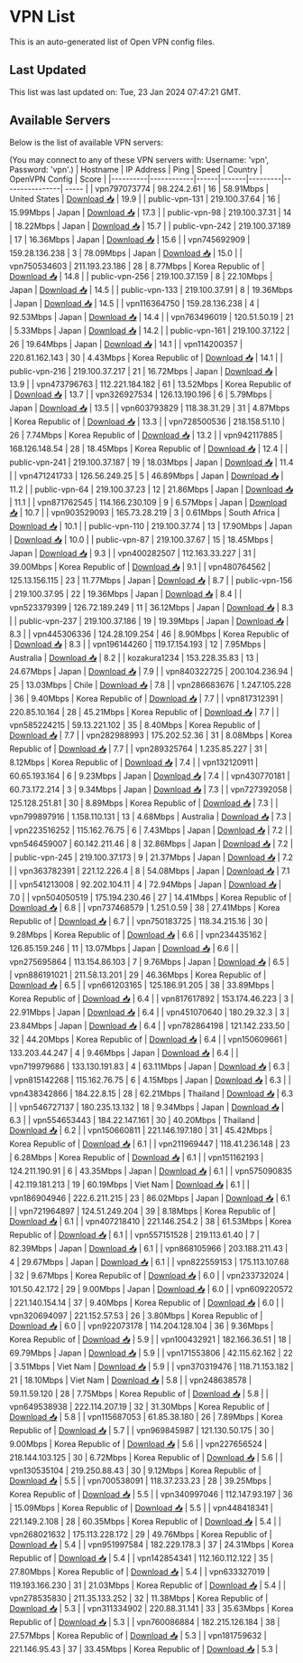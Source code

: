 # VPN List

This is an auto-generated list of Open VPN config files.

## Last Updated

This list was last updated on: Tue, 23 Jan 2024 07:47:21 GMT.

## Available Servers

Below is the list of available VPN servers:

(You may connect to any of these VPN servers with: Username: 'vpn', Password: 'vpn'.)
| Hostname | IP Address | Ping | Speed | Country | OpenVPN Config | Score |
|----------|------------|------|-------|---------|----------------| ----- |
| vpn797073774 | 98.224.2.61 | 16 | 58.91Mbps | United States | [Download 📥](./configs/server_0_US.ovpn) | 19.9 |
| public-vpn-131 | 219.100.37.64 | 16 | 15.99Mbps | Japan | [Download 📥](./configs/server_1_JP.ovpn) | 17.3 |
| public-vpn-98 | 219.100.37.31 | 14 | 18.22Mbps | Japan | [Download 📥](./configs/server_2_JP.ovpn) | 15.7 |
| public-vpn-242 | 219.100.37.189 | 17 | 16.36Mbps | Japan | [Download 📥](./configs/server_3_JP.ovpn) | 15.6 |
| vpn745692909 | 159.28.136.238 | 3 | 78.09Mbps | Japan | [Download 📥](./configs/server_4_JP.ovpn) | 15.0 |
| vpn750534603 | 211.193.23.186 | 28 | 8.77Mbps | Korea Republic of | [Download 📥](./configs/server_5_KR.ovpn) | 14.8 |
| public-vpn-256 | 219.100.37.159 | 8 | 22.10Mbps | Japan | [Download 📥](./configs/server_6_JP.ovpn) | 14.5 |
| public-vpn-133 | 219.100.37.91 | 8 | 19.36Mbps | Japan | [Download 📥](./configs/server_7_JP.ovpn) | 14.5 |
| vpn116364750 | 159.28.136.238 | 4 | 92.53Mbps | Japan | [Download 📥](./configs/server_8_JP.ovpn) | 14.4 |
| vpn763496019 | 120.51.50.19 | 21 | 5.33Mbps | Japan | [Download 📥](./configs/server_9_JP.ovpn) | 14.2 |
| public-vpn-161 | 219.100.37.122 | 26 | 19.64Mbps | Japan | [Download 📥](./configs/server_10_JP.ovpn) | 14.1 |
| vpn114200357 | 220.81.162.143 | 30 | 4.43Mbps | Korea Republic of | [Download 📥](./configs/server_11_KR.ovpn) | 14.1 |
| public-vpn-216 | 219.100.37.217 | 21 | 16.72Mbps | Japan | [Download 📥](./configs/server_12_JP.ovpn) | 13.9 |
| vpn473796763 | 112.221.184.182 | 61 | 13.52Mbps | Korea Republic of | [Download 📥](./configs/server_13_KR.ovpn) | 13.7 |
| vpn326927534 | 126.13.190.196 | 6 | 5.79Mbps | Japan | [Download 📥](./configs/server_14_JP.ovpn) | 13.5 |
| vpn603793829 | 118.38.31.29 | 31 | 4.87Mbps | Korea Republic of | [Download 📥](./configs/server_15_KR.ovpn) | 13.3 |
| vpn728500536 | 218.158.51.10 | 26 | 7.74Mbps | Korea Republic of | [Download 📥](./configs/server_16_KR.ovpn) | 13.2 |
| vpn942117885 | 168.126.148.54 | 28 | 18.45Mbps | Korea Republic of | [Download 📥](./configs/server_17_KR.ovpn) | 12.4 |
| public-vpn-241 | 219.100.37.187 | 19 | 18.03Mbps | Japan | [Download 📥](./configs/server_18_JP.ovpn) | 11.4 |
| vpn471241733 | 126.56.249.25 | 5 | 46.89Mbps | Japan | [Download 📥](./configs/server_19_JP.ovpn) | 11.2 |
| public-vpn-64 | 219.100.37.23 | 12 | 21.86Mbps | Japan | [Download 📥](./configs/server_20_JP.ovpn) | 11.1 |
| vpn871762545 | 114.166.230.109 | 9 | 6.57Mbps | Japan | [Download 📥](./configs/server_21_JP.ovpn) | 10.7 |
| vpn903529093 | 165.73.28.219 | 3 | 0.61Mbps | South Africa | [Download 📥](./configs/server_22_ZA.ovpn) | 10.1 |
| public-vpn-110 | 219.100.37.74 | 13 | 17.90Mbps | Japan | [Download 📥](./configs/server_23_JP.ovpn) | 10.0 |
| public-vpn-87 | 219.100.37.67 | 15 | 18.45Mbps | Japan | [Download 📥](./configs/server_24_JP.ovpn) | 9.3 |
| vpn400282507 | 112.163.33.227 | 31 | 39.00Mbps | Korea Republic of | [Download 📥](./configs/server_25_KR.ovpn) | 9.1 |
| vpn480764562 | 125.13.156.115 | 23 | 11.77Mbps | Japan | [Download 📥](./configs/server_26_JP.ovpn) | 8.7 |
| public-vpn-156 | 219.100.37.95 | 22 | 19.36Mbps | Japan | [Download 📥](./configs/server_27_JP.ovpn) | 8.4 |
| vpn523379399 | 126.72.189.249 | 11 | 36.12Mbps | Japan | [Download 📥](./configs/server_28_JP.ovpn) | 8.3 |
| public-vpn-237 | 219.100.37.186 | 19 | 19.39Mbps | Japan | [Download 📥](./configs/server_29_JP.ovpn) | 8.3 |
| vpn445306336 | 124.28.109.254 | 46 | 8.90Mbps | Korea Republic of | [Download 📥](./configs/server_30_KR.ovpn) | 8.3 |
| vpn196144260 | 119.17.154.193 | 12 | 7.95Mbps | Australia | [Download 📥](./configs/server_31_AU.ovpn) | 8.2 |
| kozakura1234 | 153.228.35.83 | 13 | 24.67Mbps | Japan | [Download 📥](./configs/server_32_JP.ovpn) | 7.9 |
| vpn840322725 | 200.104.236.94 | 25 | 13.03Mbps | Chile | [Download 📥](./configs/server_33_CL.ovpn) | 7.8 |
| vpn286683676 | 1.247.105.228 | 36 | 9.40Mbps | Korea Republic of | [Download 📥](./configs/server_34_KR.ovpn) | 7.7 |
| vpn817312391 | 220.85.10.164 | 28 | 45.21Mbps | Korea Republic of | [Download 📥](./configs/server_35_KR.ovpn) | 7.7 |
| vpn585224215 | 59.13.221.102 | 35 | 8.40Mbps | Korea Republic of | [Download 📥](./configs/server_36_KR.ovpn) | 7.7 |
| vpn282988993 | 175.202.52.36 | 31 | 8.08Mbps | Korea Republic of | [Download 📥](./configs/server_37_KR.ovpn) | 7.7 |
| vpn289325764 | 1.235.85.227 | 31 | 8.12Mbps | Korea Republic of | [Download 📥](./configs/server_38_KR.ovpn) | 7.4 |
| vpn132120911 | 60.65.193.164 | 6 | 9.23Mbps | Japan | [Download 📥](./configs/server_39_JP.ovpn) | 7.4 |
| vpn430770181 | 60.73.172.214 | 3 | 9.34Mbps | Japan | [Download 📥](./configs/server_40_JP.ovpn) | 7.3 |
| vpn727392058 | 125.128.251.81 | 30 | 8.89Mbps | Korea Republic of | [Download 📥](./configs/server_41_KR.ovpn) | 7.3 |
| vpn799897916 | 1.158.110.131 | 13 | 4.68Mbps | Australia | [Download 📥](./configs/server_42_AU.ovpn) | 7.3 |
| vpn223516252 | 115.162.76.75 | 6 | 7.43Mbps | Japan | [Download 📥](./configs/server_43_JP.ovpn) | 7.2 |
| vpn546459007 | 60.142.211.46 | 8 | 32.86Mbps | Japan | [Download 📥](./configs/server_44_JP.ovpn) | 7.2 |
| public-vpn-245 | 219.100.37.173 | 9 | 21.37Mbps | Japan | [Download 📥](./configs/server_45_JP.ovpn) | 7.2 |
| vpn363782391 | 221.12.226.4 | 8 | 54.08Mbps | Japan | [Download 📥](./configs/server_46_JP.ovpn) | 7.1 |
| vpn541213008 | 92.202.104.11 | 4 | 72.94Mbps | Japan | [Download 📥](./configs/server_47_JP.ovpn) | 7.0 |
| vpn504050519 | 175.194.230.46 | 27 | 14.41Mbps | Korea Republic of | [Download 📥](./configs/server_48_KR.ovpn) | 6.8 |
| vpn737468579 | 1.251.0.59 | 38 | 27.41Mbps | Korea Republic of | [Download 📥](./configs/server_49_KR.ovpn) | 6.7 |
| vpn750183725 | 118.34.215.16 | 30 | 9.28Mbps | Korea Republic of | [Download 📥](./configs/server_50_KR.ovpn) | 6.6 |
| vpn234435162 | 126.85.159.246 | 11 | 13.07Mbps | Japan | [Download 📥](./configs/server_51_JP.ovpn) | 6.6 |
| vpn275695864 | 113.154.86.103 | 7 | 9.76Mbps | Japan | [Download 📥](./configs/server_52_JP.ovpn) | 6.5 |
| vpn886191021 | 211.58.13.201 | 29 | 46.36Mbps | Korea Republic of | [Download 📥](./configs/server_53_KR.ovpn) | 6.5 |
| vpn661203165 | 125.186.91.205 | 38 | 33.89Mbps | Korea Republic of | [Download 📥](./configs/server_54_KR.ovpn) | 6.4 |
| vpn817617892 | 153.174.46.223 | 3 | 22.91Mbps | Japan | [Download 📥](./configs/server_55_JP.ovpn) | 6.4 |
| vpn451070640 | 180.29.32.3 | 3 | 23.84Mbps | Japan | [Download 📥](./configs/server_56_JP.ovpn) | 6.4 |
| vpn782864198 | 121.142.233.50 | 32 | 44.20Mbps | Korea Republic of | [Download 📥](./configs/server_57_KR.ovpn) | 6.4 |
| vpn150609661 | 133.203.44.247 | 4 | 9.46Mbps | Japan | [Download 📥](./configs/server_58_JP.ovpn) | 6.4 |
| vpn719979686 | 133.130.191.83 | 4 | 63.11Mbps | Japan | [Download 📥](./configs/server_59_JP.ovpn) | 6.3 |
| vpn815142268 | 115.162.76.75 | 6 | 4.15Mbps | Japan | [Download 📥](./configs/server_60_JP.ovpn) | 6.3 |
| vpn438342866 | 184.22.8.15 | 28 | 62.21Mbps | Thailand | [Download 📥](./configs/server_61_TH.ovpn) | 6.3 |
| vpn546727137 | 180.235.13.132 | 18 | 9.34Mbps | Japan | [Download 📥](./configs/server_62_JP.ovpn) | 6.3 |
| vpn554653443 | 184.22.147.161 | 30 | 40.20Mbps | Thailand | [Download 📥](./configs/server_63_TH.ovpn) | 6.2 |
| vpn150660811 | 221.146.197.180 | 31 | 45.42Mbps | Korea Republic of | [Download 📥](./configs/server_64_KR.ovpn) | 6.1 |
| vpn211969447 | 118.41.236.148 | 23 | 6.28Mbps | Korea Republic of | [Download 📥](./configs/server_65_KR.ovpn) | 6.1 |
| vpn151162193 | 124.211.190.91 | 6 | 43.35Mbps | Japan | [Download 📥](./configs/server_66_JP.ovpn) | 6.1 |
| vpn575090835 | 42.119.181.213 | 19 | 60.19Mbps | Viet Nam | [Download 📥](./configs/server_67_VN.ovpn) | 6.1 |
| vpn186904946 | 222.6.211.215 | 23 | 86.02Mbps | Japan | [Download 📥](./configs/server_68_JP.ovpn) | 6.1 |
| vpn721964897 | 124.51.249.204 | 39 | 8.18Mbps | Korea Republic of | [Download 📥](./configs/server_69_KR.ovpn) | 6.1 |
| vpn407218410 | 221.146.254.2 | 38 | 61.53Mbps | Korea Republic of | [Download 📥](./configs/server_70_KR.ovpn) | 6.1 |
| vpn557151528 | 219.113.61.40 | 7 | 82.39Mbps | Japan | [Download 📥](./configs/server_71_JP.ovpn) | 6.1 |
| vpn868105966 | 203.188.211.43 | 4 | 29.67Mbps | Japan | [Download 📥](./configs/server_72_JP.ovpn) | 6.1 |
| vpn822559153 | 175.113.107.68 | 32 | 9.67Mbps | Korea Republic of | [Download 📥](./configs/server_73_KR.ovpn) | 6.0 |
| vpn233732024 | 101.50.42.172 | 29 | 9.00Mbps | Japan | [Download 📥](./configs/server_74_JP.ovpn) | 6.0 |
| vpn609220572 | 221.140.154.14 | 37 | 9.40Mbps | Korea Republic of | [Download 📥](./configs/server_75_KR.ovpn) | 6.0 |
| vpn320694097 | 221.152.57.53 | 26 | 3.80Mbps | Korea Republic of | [Download 📥](./configs/server_76_KR.ovpn) | 6.0 |
| vpn922073178 | 114.204.128.104 | 36 | 9.36Mbps | Korea Republic of | [Download 📥](./configs/server_77_KR.ovpn) | 5.9 |
| vpn100432921 | 182.166.36.51 | 18 | 69.79Mbps | Japan | [Download 📥](./configs/server_78_JP.ovpn) | 5.9 |
| vpn171553806 | 42.115.62.162 | 22 | 3.51Mbps | Viet Nam | [Download 📥](./configs/server_79_VN.ovpn) | 5.9 |
| vpn370319476 | 118.71.153.182 | 21 | 18.10Mbps | Viet Nam | [Download 📥](./configs/server_80_VN.ovpn) | 5.8 |
| vpn248638578 | 59.11.59.120 | 28 | 7.75Mbps | Korea Republic of | [Download 📥](./configs/server_81_KR.ovpn) | 5.8 |
| vpn649538938 | 222.114.207.19 | 32 | 31.30Mbps | Korea Republic of | [Download 📥](./configs/server_82_KR.ovpn) | 5.8 |
| vpn115687053 | 61.85.38.180 | 26 | 7.89Mbps | Korea Republic of | [Download 📥](./configs/server_83_KR.ovpn) | 5.7 |
| vpn969845987 | 121.130.50.175 | 30 | 9.00Mbps | Korea Republic of | [Download 📥](./configs/server_84_KR.ovpn) | 5.6 |
| vpn227656524 | 218.144.103.125 | 30 | 6.72Mbps | Korea Republic of | [Download 📥](./configs/server_85_KR.ovpn) | 5.6 |
| vpn130535104 | 219.250.88.43 | 30 | 9.12Mbps | Korea Republic of | [Download 📥](./configs/server_86_KR.ovpn) | 5.5 |
| vpn700538091 | 118.37.233.23 | 28 | 39.25Mbps | Korea Republic of | [Download 📥](./configs/server_87_KR.ovpn) | 5.5 |
| vpn340997046 | 112.147.93.197 | 36 | 15.09Mbps | Korea Republic of | [Download 📥](./configs/server_88_KR.ovpn) | 5.5 |
| vpn448418341 | 221.149.2.108 | 28 | 60.35Mbps | Korea Republic of | [Download 📥](./configs/server_89_KR.ovpn) | 5.4 |
| vpn268021632 | 175.113.228.172 | 29 | 49.76Mbps | Korea Republic of | [Download 📥](./configs/server_90_KR.ovpn) | 5.4 |
| vpn951997584 | 182.229.178.3 | 37 | 24.31Mbps | Korea Republic of | [Download 📥](./configs/server_91_KR.ovpn) | 5.4 |
| vpn142854341 | 112.160.112.122 | 35 | 27.80Mbps | Korea Republic of | [Download 📥](./configs/server_92_KR.ovpn) | 5.4 |
| vpn633327019 | 119.193.166.230 | 31 | 21.03Mbps | Korea Republic of | [Download 📥](./configs/server_93_KR.ovpn) | 5.4 |
| vpn278535830 | 211.35.133.252 | 32 | 11.38Mbps | Korea Republic of | [Download 📥](./configs/server_94_KR.ovpn) | 5.3 |
| vpn311334902 | 220.88.31.141 | 33 | 35.63Mbps | Korea Republic of | [Download 📥](./configs/server_95_KR.ovpn) | 5.3 |
| vpn760086884 | 182.215.126.184 | 38 | 27.57Mbps | Korea Republic of | [Download 📥](./configs/server_96_KR.ovpn) | 5.3 |
| vpn181759632 | 221.146.95.43 | 37 | 33.45Mbps | Korea Republic of | [Download 📥](./configs/server_97_KR.ovpn) | 5.3 |
